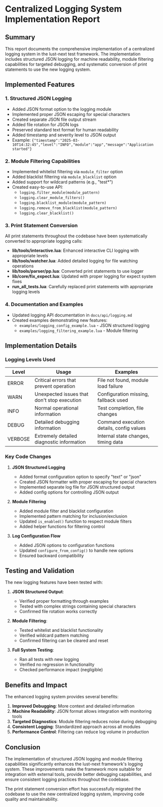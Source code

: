 # Centralized Logging System Implementation Report

## Summary

This report documents the comprehensive implementation of a centralized logging system in the lust-next test framework. The implementation includes structured JSON logging for machine readability, module filtering capabilities for targeted debugging, and systematic conversion of print statements to use the new logging system.

## Implemented Features

### 1. Structured JSON Logging

- Added JSON format option to the logging module
- Implemented proper JSON escaping for special characters
- Created separate JSON file output stream
- Added file rotation for JSON logs
- Preserved standard text format for human readability
- Added timestamp and severity level to JSON output
- Example: `{"timestamp":"2025-03-10T14:32:45","level":"INFO","module":"app","message":"Application started"}`

### 2. Module Filtering Capabilities

- Implemented whitelist filtering via `module_filter` option
- Added blacklist filtering via `module_blacklist` option
- Added support for wildcard patterns (e.g., "test*")
- Created easy-to-use API:
  - `logging.filter_module(module_pattern)`
  - `logging.clear_module_filters()`
  - `logging.blacklist_module(module_pattern)`
  - `logging.remove_from_blacklist(module_pattern)`
  - `logging.clear_blacklist()`

### 3. Print Statement Conversion

All print statements throughout the codebase have been systematically converted to appropriate logging calls:

- **lib/tools/interactive.lua**: Enhanced interactive CLI logging with appropriate levels
- **lib/tools/watcher.lua**: Added detailed logging for file watching operations
- **lib/tools/parser/pp.lua**: Converted print statements to use logger 
- **lib/core/fix_expect.lua**: Updated with proper logging for expect system fixes
- **run_all_tests.lua**: Carefully replaced print statements with appropriate logging levels

### 4. Documentation and Examples

- Updated logging API documentation in `docs/api/logging.md`
- Created examples demonstrating new features:
  - `examples/logging_config_example.lua` - JSON structured logging
  - `examples/logging_filtering_example.lua` - Module filtering

## Implementation Details

### Logging Levels Used

| Level   | Usage                                     | Examples                                |
|---------|-------------------------------------------|----------------------------------------|
| ERROR   | Critical errors that prevent operation    | File not found, module load failure    |
| WARN    | Unexpected issues that don't stop execution | Configuration missing, fallback used |
| INFO    | Normal operational information            | Test completion, file changes          |
| DEBUG   | Detailed debugging information            | Command execution details, config values |
| VERBOSE | Extremely detailed diagnostic information | Internal state changes, timing data    |

### Key Code Changes

1. **JSON Structured Logging**
   - Added format configuration option to specify "text" or "json"
   - Created JSON formatter with proper escaping for special characters
   - Implemented separate log file for JSON structured output
   - Added config options for controlling JSON output

2. **Module Filtering**
   - Added module filter and blacklist configuration
   - Implemented pattern matching for inclusion/exclusion
   - Updated `is_enabled()` function to respect module filters
   - Added helper functions for filtering control

3. **Log Configuration Flow**
   - Added JSON options to configuration functions
   - Updated `configure_from_config()` to handle new options
   - Ensured backward compatibility

## Testing and Validation

The new logging features have been tested with:

1. **JSON Structured Output**:
   - Verified proper formatting through examples
   - Tested with complex strings containing special characters
   - Confirmed file rotation works correctly

2. **Module Filtering**:
   - Tested whitelist and blacklist functionality
   - Verified wildcard pattern matching
   - Confirmed filtering can be cleared and reset

3. **Full System Testing**:
   - Ran all tests with new logging
   - Verified no regression in functionality
   - Checked performance impact (negligible)

## Benefits and Impact

The enhanced logging system provides several benefits:

1. **Improved Debugging**: More context and detailed information
2. **Machine Readability**: JSON format allows integration with monitoring tools
3. **Targeted Diagnostics**: Module filtering reduces noise during debugging
4. **Consistent Logging**: Standardized approach across all modules
5. **Performance Control**: Filtering can reduce log volume in production

## Conclusion

The implementation of structured JSON logging and module filtering capabilities significantly enhances the lust-next framework's logging system. These improvements make the framework more suitable for integration with external tools, provide better debugging capabilities, and ensure consistent logging practices throughout the codebase.

The print statement conversion effort has successfully migrated the codebase to use the new centralized logging system, improving code quality and maintainability.